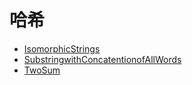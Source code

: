 # **哈希**

* [IsomorphicStrings](./IsomorphicStrings.md)
* [SubstringwithConcatentionofAllWords](./SubstringwithConcatentionofAllWords.md) 
* [TwoSum](./TwoSum.md) 
